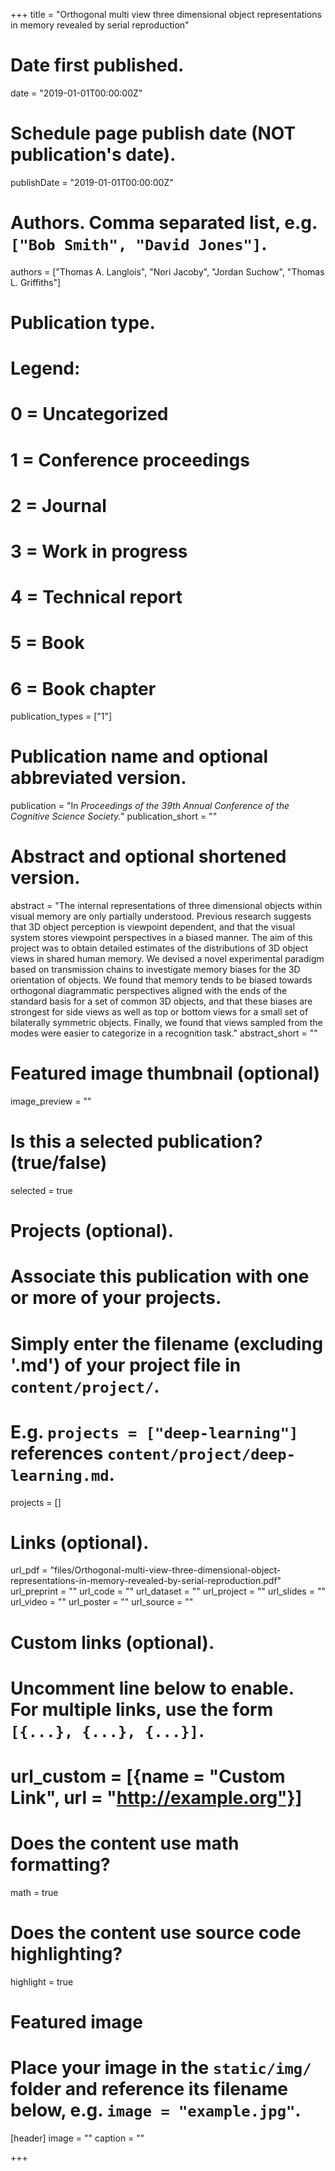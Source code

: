 +++
title = "Orthogonal multi view three dimensional object representations in memory revealed by serial reproduction"

# Date first published.
date = "2019-01-01T00:00:00Z"

# Schedule page publish date (NOT publication's date).
publishDate = "2019-01-01T00:00:00Z"

# Authors. Comma separated list, e.g. `["Bob Smith", "David Jones"]`.
authors = ["Thomas A. Langlois", "Nori Jacoby", "Jordan Suchow", "Thomas L. Griffiths"]

# Publication type.
# Legend:
# 0 = Uncategorized
# 1 = Conference proceedings
# 2 = Journal
# 3 = Work in progress
# 4 = Technical report
# 5 = Book
# 6 = Book chapter
publication_types = ["1"]

# Publication name and optional abbreviated version.
publication = "In *Proceedings of the 39th Annual Conference of the Cognitive Science Society.*"
publication_short = ""

# Abstract and optional shortened version.
abstract = "The internal representations of three dimensional objects within visual memory are only partially understood. Previous research suggests that 3D object perception is viewpoint dependent, and that the visual system stores viewpoint perspectives in a biased manner. The aim of this project was to obtain detailed estimates of the distributions of 3D object views in shared human memory. We devised a novel experimental paradigm based on transmission chains to investigate memory biases for the 3D orientation of objects. We found that memory tends to be biased towards orthogonal diagrammatic perspectives aligned with the ends of the standard basis for a set of common 3D objects, and that these biases are strongest for side views as well as top or bottom views for a small set of bilaterally symmetric objects. Finally, we found that views sampled from the modes were easier to categorize in a recognition task."
abstract_short = ""

# Featured image thumbnail (optional)
image_preview = ""

# Is this a selected publication? (true/false)
selected = true

# Projects (optional).
#   Associate this publication with one or more of your projects.
#   Simply enter the filename (excluding '.md') of your project file in `content/project/`.
#   E.g. `projects = ["deep-learning"]` references `content/project/deep-learning.md`.
projects = []

# Links (optional).
url_pdf = "files/Orthogonal-multi-view-three-dimensional-object-representations-in-memory-revealed-by-serial-reproduction.pdf"
url_preprint = ""
url_code = ""
url_dataset = ""
url_project = ""
url_slides = ""
url_video = ""
url_poster = ""
url_source = ""

# Custom links (optional).
#   Uncomment line below to enable. For multiple links, use the form `[{...}, {...}, {...}]`.
# url_custom = [{name = "Custom Link", url = "http://example.org"}]

# Does the content use math formatting?
math = true

# Does the content use source code highlighting?
highlight = true

# Featured image
# Place your image in the `static/img/` folder and reference its filename below, e.g. `image = "example.jpg"`.
[header]
image = ""
caption = ""

+++
